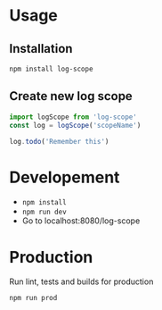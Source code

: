 # Usage
## Installation
```npm install log-scope```

## Create new log scope
```js
import logScope from 'log-scope'
const log = logScope('scopeName')

log.todo('Remember this')
```

# Developement
- ```npm install```
- ```npm run dev```
- Go to localhost:8080/log-scope

# Production
Run lint, tests and builds for production
```bash
npm run prod
```